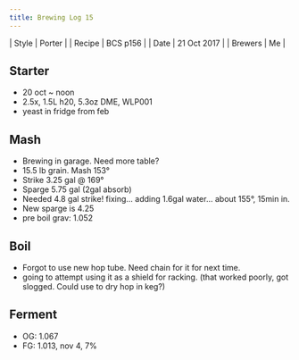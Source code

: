 ```yaml
---
title: Brewing Log 15
---
```


| Style | Porter |
| Recipe | BCS p156 |
| Date | 21 Oct 2017 |
| Brewers | Me |

## Starter

* 20 oct ~ noon
* 2.5x, 1.5L h20, 5.3oz DME, WLP001
* yeast in fridge from feb

## Mash

* Brewing in garage. Need more table?
* 15.5 lb grain. Mash 153°
* Strike 3.25 gal @ 169°
* Sparge 5.75 gal (2gal absorb)
* Needed 4.8 gal strike! fixing... adding 1.6gal water... about 155°, 15min in.
* New sparge is 4.25
* pre boil grav: 1.052

## Boil

* Forgot to use new hop tube. Need chain for it for next time.
* going to attempt using it as a shield for racking. (that worked poorly, got slogged. Could use to dry hop in keg?)

## Ferment

* OG: 1.067
* FG: 1.013, nov 4, 7%
